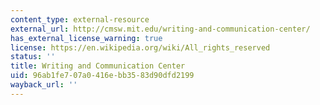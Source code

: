 ```yaml
---
content_type: external-resource
external_url: http://cmsw.mit.edu/writing-and-communication-center/
has_external_license_warning: true
license: https://en.wikipedia.org/wiki/All_rights_reserved
status: ''
title: Writing and Communication Center
uid: 96ab1fe7-07a0-416e-bb35-83d90dfd2199
wayback_url: ''
---
```


